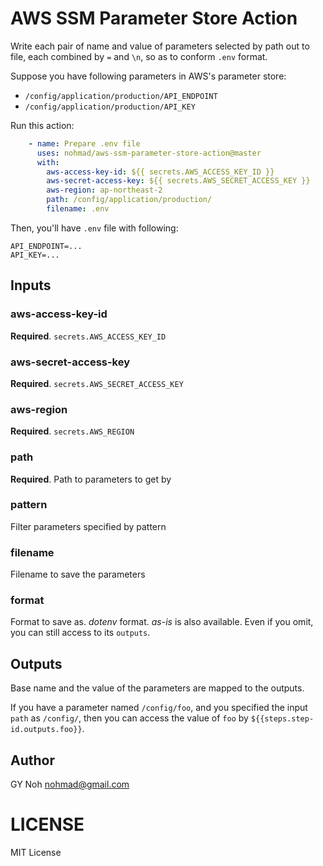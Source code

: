 # AWS SSM Parameter Store Action

Write each pair of name and value of parameters selected by path out to file, each combined by `=` and `\n`, so as to conform `.env` format.

Suppose you have following parameters in AWS's parameter store:

  * `/config/application/production/API_ENDPOINT`
  * `/config/application/production/API_KEY`

Run this action:

```yml
    - name: Prepare .env file
      uses: nohmad/aws-ssm-parameter-store-action@master
      with:
        aws-access-key-id: ${{ secrets.AWS_ACCESS_KEY_ID }}
        aws-secret-access-key: ${{ secrets.AWS_SECRET_ACCESS_KEY }}
        aws-region: ap-northeast-2
        path: /config/application/production/
        filename: .env
```

Then, you'll have `.env` file with following:

```
API_ENDPOINT=...
API_KEY=...
```

## Inputs

### aws-access-key-id

**Required**. `secrets.AWS_ACCESS_KEY_ID`

### aws-secret-access-key

**Required**. `secrets.AWS_SECRET_ACCESS_KEY`

### aws-region

**Required**. `secrets.AWS_REGION`

### path

**Required**. Path to parameters to get by

### pattern

Filter parameters specified by pattern

### filename

Filename to save the parameters

### format

Format to save as. *dotenv* format. *as-is* is also available. Even if you omit, you can still access to its `outputs`.

## Outputs

Base name and the value of the parameters are mapped to the outputs.

If you have a parameter named `/config/foo`, and you specified the input `path` as `/config/`, then you can access the value of `foo` by `${{steps.step-id.outputs.foo}}`.

## Author

GY Noh <nohmad@gmail.com>

# LICENSE

MIT License
